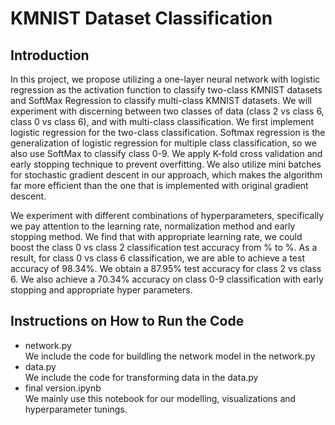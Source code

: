 # KMNIST Dataset Classification

## Introduction

In this project, we propose utilizing a one-layer neural network with logistic regression as the activation function to classify two-class KMNIST datasets and SoftMax Regression to classify multi-class KMNIST datasets. We will experiment with discerning between two classes of data (class 2 vs class 6, class 0 vs class 6), and with multi-class classification. We first implement logistic regression for the two-class classification. Softmax regression is the generalization of logistic regression for multiple class classification, so we also use SoftMax to classify class 0-9. We apply K-fold cross validation and early stopping technique to prevent overfitting. We also utilize mini batches for stochastic gradient descent in our approach, which makes the algorithm far more efficient than the one that is implemented with original gradient descent. 

We experiment with different combinations of hyperparameters, specifically we pay attention to the learning rate, normalization method and early stopping method. We find that with appropriate learning rate, we could boost the class 0 vs class 2 classification test accuracy from % to %. As a result, for class 0 vs class 6 classification, we are able to achieve a test accuracy of 98.34%. We obtain a 87.95% test accuracy for class 2 vs class 6. We also achieve a 70.34% accuracy on class 0-9 classification with early stopping and appropriate hyper parameters.

## Instructions on How to Run the Code
- network.py<br />
We include the code for buildling the network model in the network.py
- data.py<br />
We include the code for transforming data in the data.py
- final version.ipynb<br />
We mainly use this notebook for our modelling, visualizations and hyperparameter tunings.
